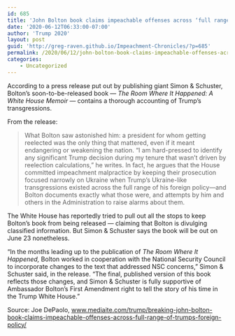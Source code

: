 ```yaml
---
id: 685
title: 'John Bolton book claims impeachable offenses across ‘full range’ of Trump’s foreign policy'
date: '2020-06-12T06:33:00-07:00'
author: 'Trump 2020'
layout: post
guid: 'http://greg-raven.github.io/Impeachment-Chronicles/?p=685'
permalink: /2020/06/12/john-bolton-book-claims-impeachable-offenses-across-full-range-of-trumps-foreign-policy/
categories:
    - Uncategorized
---
```


According to a press release put out by publishing giant Simon &amp; Schuster, Bolton’s soon-to-be-released book — *The Room Where It Happened: A White House Memoir* — contains a thorough accounting of Trump’s transgressions.

From the release:

> What Bolton saw astonished him: a president for whom getting reelected was the only thing that mattered, even if it meant endangering or weakening the nation. “I am hard-pressed to identify any significant Trump decision during my tenure that wasn’t driven by reelection calculations,” he writes. In fact, he argues that the House committed impeachment malpractice by keeping their prosecution focused narrowly on Ukraine when Trump’s Ukraine-like transgressions existed across the full range of his foreign policy—and Bolton documents exactly what those were, and attempts by him and others in the Administration to raise alarms about them.

The White House has reportedly tried to pull out all the stops to keep Bolton’s book from being released — claiming that Bolton is divulging classified information. But Simon &amp; Schuster says the book will be out on June 23 nonetheless.

“In the months leading up to the publication of *The Room Where It Happened,* Bolton worked in cooperation with the National Security Council to incorporate changes to the text that addressed NSC concerns,” Simon &amp; Schuster said, in the release. “The final, published version of this book reflects those changes, and Simon &amp; Schuster is fully supportive of Ambassador Bolton’s First Amendment right to tell the story of his time in the Trump White House.”

Source: Joe DePaolo, www.mediaite.com/trump/breaking-john-bolton-book-claims-impeachable-offenses-across-full-range-of-trumps-foreign-policy/
